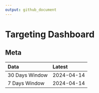 ```yaml
---
output: github_document
---
```


# Targeting Dashboard



## Meta


|Data           |Latest     |
|:--------------|:----------|
|30 Days Window |2024-04-14 |
|7 Days Window  |2024-04-14 |
